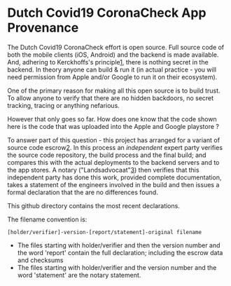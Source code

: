 # Dutch Covid19 CoronaCheck App Provenance

The Dutch Covid19 CoronaCheck effort is open source. Full source code of both the mobile clients (iOS, Android) and the backend is made available. And, adhering to Kerckhoffs's principle[1], there is nothing secret in the backend. In theory anyone can build & run it (in actual practice - you will need permission from Apple and/or Google to run it on their ecosystem).

One of the primary reason for making all this open source is to build trust. To allow anyone to verify that there are no hidden backdoors, no secret tracking, tracing or anything nefarious.

However that only goes so far. How does one know that the code shown here is the code that was uploaded into the Apple and Google playstore ?

To answer part of this question - this project has arranged for a variant of source code escrow[2]. 
In this process an *independent* expert party verifies the source code repository, the build process and the final build; and compares this with the actual deployments to the backend servers and to the app stores. A notary ("Landsadvocaat"[3]) then verifies that this independent party has done this work, provided complete documentation, takes a statement of the engineers involved in the build and then issues a formal declaration that the are no differences found.

This github directory contains the most recent declarations.

The filename convention is: 

`[holder/verifier]-version-[report/statement]-original filename`

* The files starting with holder/verifier and then the version number and the word 'report' contain the full declaration; including the escrow data and checksums
* The files starting with holder/verifier and the version number and the word 'statement' are the notary statement.

[1]: https://en.wikipedia.org/wiki/Kerckhoffs%27s_principle "Kerckhoffs's principle" 
[2]: https://en.wikipedia.org/wiki/Source_code_escrow "Source code Escrow"
[3]: https://nl.wikipedia.org/wiki/Landsadvocaat "Landsadvocaat"
